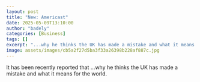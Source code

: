 ```yaml
---
layout: post
title: "New: Americast"
date: 2025-05-09T13:10:00
author: "badely"
categories: [Business]
tags: []
excerpt: "...why he thinks the UK has made a mistake and what it means for the world."
image: assets/images/cb5a2f27d5ba3f33a26398b228af887c.jpg
---
```


It has been recently reported that ...why he thinks the UK has made a mistake and what it means for the world.

